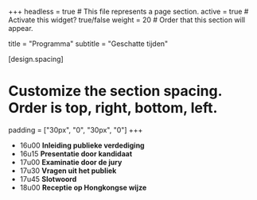 +++
headless = true  # This file represents a page section.
active = true  # Activate this widget? true/false
weight = 20  # Order that this section will appear.

title = "Programma"
subtitle = "Geschatte tijden"

[design.spacing]
  # Customize the section spacing. Order is top, right, bottom, left.
  padding = ["30px", "0", "30px", "0"]
+++

- 16u00 **Inleiding publieke verdediging**
- 16u15 **Presentatie door kandidaat**
- 17u00 **Examinatie door de jury**
- 17u30 **Vragen uit het publiek**
- 17u45 **Slotwoord**
- 18u00 **Receptie op Hongkongse wijze**